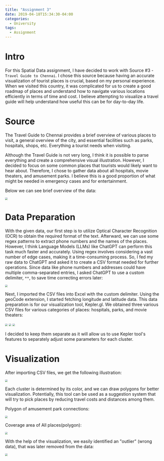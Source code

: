 ```yaml
---
title: "Assignment 3"
date: 2019-04-18T15:34:30-04:00
categories:
  - University
tags:
  - Assignment
---
```


# Intro

For this Spatial Data assignment, I have decided to work with Source #3 - `Travel Guide to Chennai`. I chose this source because having an accurate visualization of tourist places is crucial, based on my personal experience. When we visited this country, it was complicated for us to create a good roadmap of places and understand how to navigate various locations efficiently in terms of time and cost. I believe attempting to visualize a travel guide will help understand how useful this can be for day-to-day life.

# Source

The Travel Guide to Chennai provides a brief overview of various places to visit, a general overview of the city, and essential facilities such as parks, hospitals, shops, etc. Everything a tourist needs when visiting.

Although the Travel Guide is not very long, I think it is possible to parse everything and create a comprehensive visual illustration. However, I decided to focus on some common places that tourists would likely want to hear about. Therefore, I chose to gather data about all hospitals, movie theaters, and amusement parks. I believe this is a good proportion of what might be needed in emergency cases and for entertainment.

Below we can see brief overview of the data:

<img src="/assets/images/A3/9.jpg" style="zoom:50%"/>

# Data Preparation

With the given data, our first step is to utilize Optical Character Recognition (OCR) to obtain the required format of the text. Afterward, we can use some regex patterns to extract phone numbers and the names of the places. However, I think Language Models (LLMs) like ChatGPT can perform this task much faster and accurately. Using regex involves considering a vast number of edge cases, making it a time-consuming process. So, I fed my raw data to ChatGPT and asked it to create a CSV format needed for further operations. Since data like phone numbers and addresses could have multiple comma-separated entries, I asked ChatGPT to use a custom delimiter, `**`, to save time correcting errors later:

<img src="/assets/images/A3/1.jpg" style="zoom:50%"/>

Next, I imported the CSV files into Excel with the custom delimiter. Using the geoCode extension, I started fetching longitude and latitude data. This data preparation is for our visualization tool, Kepler.gl. We obtained three various CSV files for various categories of places: hospitals, parks, and movie theaters:

<img src="/assets/images/A3/2.jpg" style="zoom:50%"/>
<img src="/assets/images/A3/3.jpg" style="zoom:50%"/>
<img src="/assets/images/A3/4.jpgg" style="zoom:50%"/>

I decided to keep them separate as it will allow us to use Kepler tool's features to separately adjust some parameters for each cluster.

# Visualization

After importing CSV files, we get the following illustration:

<img src="/assets/images/A3/8.jpg" style="zoom:50%"/>

Each cluster is determined by its color, and we can draw polygons for better visualization. Potentially, this tool can be used as a suggestion system that will try to pick places by reducing travel costs and distances among them.

Polygon of amusement park connections:

<img src="/assets/images/A3/6.jpg" style="zoom:50%"/>

Coverage area of All places(polygon):

<img src="/assets/images/A3/5.jpg" style="zoom:50%"/>

With the help of the visualization, we easily identified an "outlier" (wrong data), that was later removed from the data:

<img src="/assets/images/A3/7.jpg" style="zoom:50%"/>
